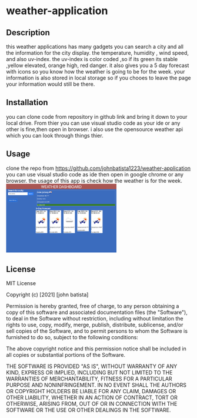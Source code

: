 # weather-application

## Description
this weather applications has many gadgets you can search a city and all the information for the city display. the temperature, humidity , wind speed, and also uv-index. the uv-index is color coded ,so if its green its stable ,yellow elevated, orange high, red danger. it also gives you a 5 day forecast with icons so you know how the weather is going to be for the week. your information is also stored in local storage so if you chooes to leave the page your information would still be there.

## Installation
 you can clone code from repository in github link and bring it down to your local drive. From thier you can use visual studio code as your ide or any other is fine,then open in browser. i also use the opensource weather api which you can look through things thier.
## Usage
 clone the repo from https://github.com/johnbatista1223/weather-application you can use visual studio code as ide then open in google chrome or any browser. the usage of this app is check how the weather is for the week.
 <img src="weatherdash.png" alt="weather-app" width=300>

## License
MIT License

Copyright (c) [2021] [john batista]

Permission is hereby granted, free of charge, to any person obtaining a copy
of this software and associated documentation files (the "Software"), to deal
in the Software without restriction, including without limitation the rights
to use, copy, modify, merge, publish, distribute, sublicense, and/or sell
copies of the Software, and to permit persons to whom the Software is
furnished to do so, subject to the following conditions:

The above copyright notice and this permission notice shall be included in all
copies or substantial portions of the Software.

THE SOFTWARE IS PROVIDED "AS IS", WITHOUT WARRANTY OF ANY KIND, EXPRESS OR
IMPLIED, INCLUDING BUT NOT LIMITED TO THE WARRANTIES OF MERCHANTABILITY,
FITNESS FOR A PARTICULAR PURPOSE AND NONINFRINGEMENT. IN NO EVENT SHALL THE
AUTHORS OR COPYRIGHT HOLDERS BE LIABLE FOR ANY CLAIM, DAMAGES OR OTHER
LIABILITY, WHETHER IN AN ACTION OF CONTRACT, TORT OR OTHERWISE, ARISING FROM,
OUT OF OR IN CONNECTION WITH THE SOFTWARE OR THE USE OR OTHER DEALINGS IN THE
SOFTWARE.